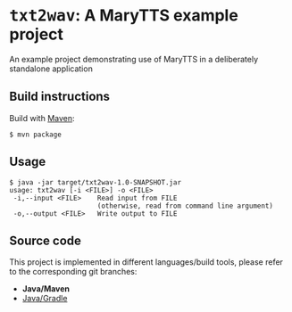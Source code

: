 # <tt>txt2wav</tt>: A MaryTTS example project

An example project demonstrating use of MaryTTS in a deliberately standalone application

## Build instructions

Build with [Maven](http://maven.apache.org/):
```
$ mvn package
```

## Usage

```
$ java -jar target/txt2wav-1.0-SNAPSHOT.jar
usage: txt2wav [-i <FILE>] -o <FILE>
 -i,--input <FILE>    Read input from FILE
                      (otherwise, read from command line argument)
 -o,--output <FILE>   Write output to FILE
```

## Source code

This project is implemented in different languages/build tools, please refer to the corresponding git branches:

* **Java/Maven**
* [Java/Gradle](https://github.com/marytts/marytts-txt2wav/tree/gradle)
